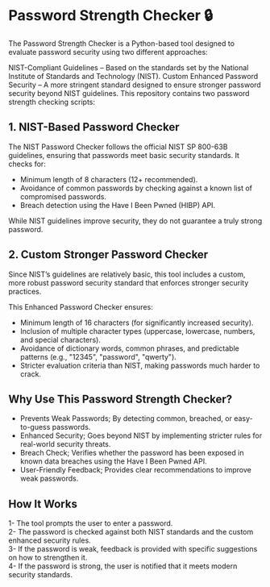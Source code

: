 # Password Strength Checker 🔒
The Password Strength Checker is a Python-based tool designed to evaluate password security using two different approaches:

NIST-Compliant Guidelines – Based on the standards set by the National Institute of Standards and Technology (NIST).
Custom Enhanced Password Security – A more stringent standard designed to ensure stronger password security beyond NIST guidelines.
This repository contains two password strength checking scripts:

## 1. NIST-Based Password Checker
The NIST Password Checker follows the official NIST SP 800-63B guidelines, ensuring that passwords meet basic security standards. It checks for:
- Minimum length of 8 characters (12+ recommended).
- Avoidance of common passwords by checking against a known list of compromised passwords.
- Breach detection using the Have I Been Pwned (HIBP) API.

While NIST guidelines improve security, they do not guarantee a truly strong password.

## 2. Custom Stronger Password Checker
Since NIST’s guidelines are relatively basic, this tool includes a custom, more robust password security standard that enforces stronger security practices.

This Enhanced Password Checker ensures:
- Minimum length of 16 characters (for significantly increased security).
- Inclusion of multiple character types (uppercase, lowercase, numbers, and special characters).
- Avoidance of dictionary words, common phrases, and predictable patterns (e.g., "12345", "password", "qwerty").
- Stricter evaluation criteria than NIST, making passwords much harder to crack.

## Why Use This Password Strength Checker?
- Prevents Weak Passwords; By detecting common, breached, or easy-to-guess passwords.
- Enhanced Security; Goes beyond NIST by implementing stricter rules for real-world security threats.
- Breach Check; Verifies whether the password has been exposed in known data breaches using the Have I Been Pwned API.
- User-Friendly Feedback; Provides clear recommendations to improve weak passwords.

## How It Works
1- The tool prompts the user to enter a password.                                                                                              
2- The password is checked against both NIST standards and the custom enhanced security rules.                                                                                                                    
3- If the password is weak, feedback is provided with specific suggestions on how to strengthen it.                                                                                                               
4- If the password is strong, the user is notified that it meets modern security standards.
